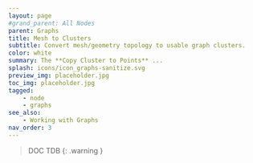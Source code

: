 ```yaml
---
layout: page
#grand_parent: All Nodes
parent: Graphs
title: Mesh to Clusters
subtitle: Convert mesh/geometry topology to usable graph clusters.
color: white
summary: The **Copy Cluster to Points** ...
splash: icons/icon_graphs-sanitize.svg
preview_img: placeholder.jpg
toc_img: placeholder.jpg
tagged:
    - node
    - graphs
see_also:
    - Working with Graphs
nav_order: 3
---
```


> DOC TDB
{: .warning }